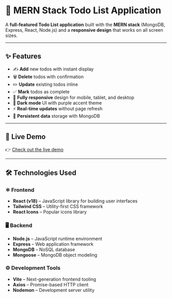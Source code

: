 # 🚀 MERN Stack Todo List Application

A **full-featured Todo List application** built with the **MERN stack** (MongoDB, Express, React, Node.js) and a **responsive design** that works on all screen sizes.

---

## ✨ Features

- ✍️ **Add** new todos with instant display  
- 🗑️ **Delete** todos with confirmation  
- ✏️ **Update** existing todos inline  
- ✅ **Mark** todos as complete  
- 📱 **Fully responsive** design for mobile, tablet, and desktop  
- 🌙 **Dark mode** UI with purple accent theme  
- ⚡ **Real-time updates** without page refresh  
- 📁 **Persistent data** storage with MongoDB  

---

## 🔗 Live Demo

👉 [Check out the live demo](https://your-todo-app-demo.com)

---

## 🛠️ Technologies Used

### ⚛️ Frontend

- **React (v18)** – JavaScript library for building user interfaces  
- **Tailwind CSS** – Utility-first CSS framework  
- **React Icons** – Popular icons library  

### 🖥️ Backend

- **Node.js** – JavaScript runtime environment  
- **Express** – Web application framework  
- **MongoDB** – NoSQL database  
- **Mongoose** – MongoDB object modeling  

### ⚙️ Development Tools

- **Vite** – Next-generation frontend tooling  
- **Axios** – Promise-based HTTP client  
- **Nodemon** – Development server utility  
